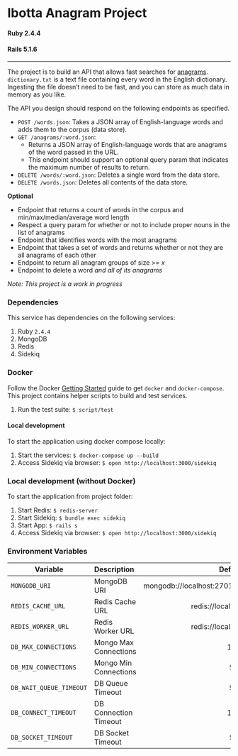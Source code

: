 Ibotta Anagram Project
=========

#### Ruby 2.4.4
#### Rails 5.1.6

---
The project is to build an API that allows fast searches for [anagrams](https://en.wikipedia.org/wiki/Anagram). `dictionary.txt` is a text file containing every word in the English dictionary. Ingesting the file doesn’t need to be fast, and you can store as much data in memory as you like.

The API you design should respond on the following endpoints as specified.

- `POST /words.json`: Takes a JSON array of English-language words and adds them to the corpus (data store).
- `GET /anagrams/:word.json`:
  - Returns a JSON array of English-language words that are anagrams of the word passed in the URL.
  - This endpoint should support an optional query param that indicates the maximum number of results to return.
- `DELETE /words/:word.json`: Deletes a single word from the data store.
- `DELETE /words.json`: Deletes all contents of the data store.


**Optional**
- Endpoint that returns a count of words in the corpus and min/max/median/average word length
- Respect a query param for whether or not to include proper nouns in the list of anagrams
- Endpoint that identifies words with the most anagrams
- Endpoint that takes a set of words and returns whether or not they are all anagrams of each other
- Endpoint to return all anagram groups of size >= *x*
- Endpoint to delete a word *and all of its anagrams*

*Note: This project is a work in progress*

### Dependencies

This service has dependencies on the following services:

1. Ruby `2.4.4`
1. MongoDB
1. Redis
1. Sidekiq

### Docker
Follow the Docker [Getting Started](https://docs.docker.com/get-started/) guide to get `docker` and `docker-compose`.  This project contains helper scripts to build and test services.

1. Run the test suite: `$ script/test`

#### Local development
To start the application using docker compose locally:

1. Start the services: `$ docker-compose up --build`
1. Access Sidekiq via browser: `$ open http://localhost:3000/sidekiq`

### Local development (without Docker)
To start the application from project folder:

1. Start Redis: `$ redis-server`
1. Start Sidekiq: `$ bundle exec sidekiq`
1. Start App: `$ rails s`
1. Access Sidekiq via browser: `$ open http://localhost:3000/sidekiq`

### Environment Variables

| Variable       |  Description   | Default                 |
| ---------------|:---------------|:-----------------------:|
| `MONGODB_URI`  | MongoDB URI   | mongodb://localhost:27017/anagrams_development |
| `REDIS_CACHE_URL`  | Redis Cache URL   | redis://localhost:6379/0 |
| `REDIS_WORKER_URL`  | Redis Worker URL  | redis://localhost:6379/1 |
| `DB_MAX_CONNECTIONS`  | Mongo Max Connections  | 16 |
| `DB_MIN_CONNECTIONS`  | Mongo Min Connections | 5 |
| `DB_WAIT_QUEUE_TIMEOUT`  | DB Queue Timeout  | 5 |
| `DB_CONNECT_TIMEOUT`  | DB Connection Timeout  | 10 |
| `DB_SOCKET_TIMEOUT`  | DB Socket Timeout | 5 |
